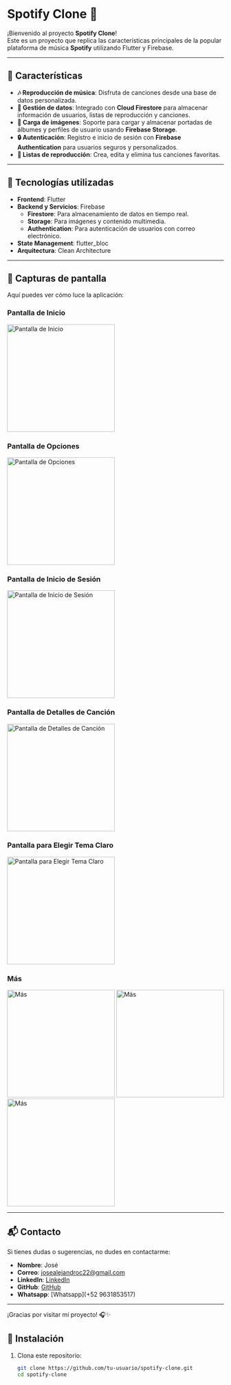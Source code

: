 # Spotify Clone 🎵

¡Bienvenido al proyecto **Spotify Clone**!  
Este es un proyecto que replica las características principales de la popular plataforma de música **Spotify** utilizando Flutter y Firebase.

---

## 🌟 Características

- **🎶 Reproducción de música**: Disfruta de canciones desde una base de datos personalizada.
- **📂 Gestión de datos**: Integrado con **Cloud Firestore** para almacenar información de usuarios, listas de reproducción y canciones.
- **📸 Carga de imágenes**: Soporte para cargar y almacenar portadas de álbumes y perfiles de usuario usando **Firebase Storage**.
- **🔒 Autenticación**: Registro e inicio de sesión con **Firebase Authentication** para usuarios seguros y personalizados.
- **🖤 Listas de reproducción**: Crea, edita y elimina tus canciones favoritas.

---

## 🚀 Tecnologías utilizadas

- **Frontend**: Flutter
- **Backend y Servicios**: Firebase
  - **Firestore**: Para almacenamiento de datos en tiempo real.
  - **Storage**: Para imágenes y contenido multimedia.
  - **Authentication**: Para autenticación de usuarios con correo electrónico.
- **State Management**: flutter_bloc
- **Arquitectura**: Clean Architecture


---

## 🎨 Capturas de pantalla

Aquí puedes ver cómo luce la aplicación:

### Pantalla de Inicio
<img src="/images/1.jpg" alt="Pantalla de Inicio" width="250">

### Pantalla de Opciones
<img src="/images/2.jpg" alt="Pantalla de Opciones" width="250">

### Pantalla de Inicio de Sesión
<img src="/images/3.jpg" alt="Pantalla de Inicio de Sesión" width="250">

### Pantalla de Detalles de Canción
<img src="/images/4.jpg" alt="Pantalla de Detalles de Canción" width="250">

### Pantalla para Elegir Tema Claro
<img src="/images/5.jpg" alt="Pantalla para Elegir Tema Claro" width="250">

### Más
<img src="/images/6.jpg" alt="Más" width="250">
<img src="/images/7.jpg" alt="Más" width="250">
<img src="/images/8.jpg" alt="Más" width="250">



---


## 📬 Contacto

Si tienes dudas o sugerencias, no dudes en contactarme:

- **Nombre**: José
- **Correo**: josealejandroc22@gmail.com
- **LinkedIn**: [LinkedIn](https://www.linkedin.com/in/jos%C3%A9-alejandro-cruz-p%C3%A9rez-34694123a)
- **GitHub**: [GitHub](https://github.com/joseAle19)
- **Whatsapp**: [Whatsapp](+52 9631853517)

---

¡Gracias por visitar mi proyecto! 🎧✨


## 🔧 Instalación

1. Clona este repositorio:
   ```bash
   git clone https://github.com/tu-usuario/spotify-clone.git
   cd spotify-clone
